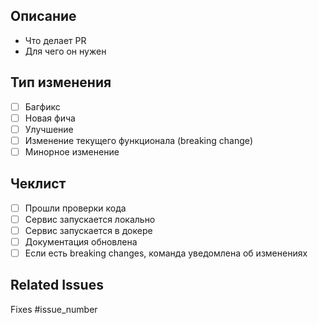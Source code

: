 ## Описание
- Что делает PR
- Для чего он нужен

## Тип изменения
- [ ] Багфикс
- [ ] Новая фича
- [ ] Улучшение
- [ ] Изменение текущего функционала (breaking change)
- [ ] Минорное изменение

## Чеклист
- [ ] Прошли проверки кода
- [ ] Сервис запускается локально
- [ ] Сервис запускается в докере
- [ ] Документация обновлена
- [ ] Если есть breaking changes, команда уведомлена об изменениях

## Related Issues
Fixes #issue_number
